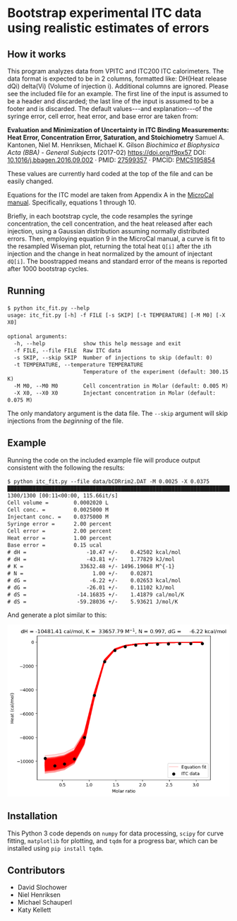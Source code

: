 # Bootstrap experimental ITC data using realistic estimates of errors

## How it works

This program analyzes data from VPITC and ITC200 ITC calorimeters.
The data format is expected to be in 2 columns, formatted like: DH(Heat release dQi) delta(Vi) (Volume of injection i).
Additional columns are ignored. Please see the included file for an example. 
The first line of the input is assumed to be a header and discarded; the last line of the input is assumed to be a footer and is discarded.
The default values---and explanation---of the syringe error, cell error, heat error, and base error are taken from:

**Evaluation and Minimization of Uncertainty in ITC Binding Measurements: Heat Error, Concentration Error, Saturation, and Stoichiometry**
Samuel A. Kantonen, Niel M. Henriksen, Michael K. Gilson
*Biochimica et Biophysica Acta (BBA) - General Subjects* (2017-02) <https://doi.org/f9px57>
DOI: [10.1016/j.bbagen.2016.09.002](https://doi.org/10.1016/j.bbagen.2016.09.002) · PMID: [27599357](http://www.ncbi.nlm.nih.gov/pubmed/27599357) · PMCID: [PMC5195854](http://www.ncbi.nlm.nih.gov/pmc/articles/PMC5195854)

These values are currently hard coded at the top of the file and can be easily changed.

Equations for the ITC model are taken from Appendix A in the [MicroCal manual](http://www.isbg.fr/IMG/pdf/microcal-itc200-system-user-manual-malvern.pdf). Specifically, equations 1 through 10.

Briefly, in each bootstrap cycle, the code resamples the syringe concentration, the cell concentration, and the heat released after each injection, using a Gaussian distribution assuming normally distributed errors. Then, employing equation 9 in the MicroCal manual, a curve is fit to the resampled Wiseman plot, returning the total heat `Q[i]` after the `i`th injection and the change in heat normalized by the amount of injectant `dQ[i]`. The boostrapped means and standard error of the means is reported after 1000 bootstrap cycles.

## Running

```
$ python itc_fit.py --help
usage: itc_fit.py [-h] -f FILE [-s SKIP] [-t TEMPERATURE] [-M M0] [-X X0]

optional arguments:
  -h, --help            show this help message and exit
  -f FILE, --file FILE  Raw ITC data
  -s SKIP, --skip SKIP  Number of injections to skip (default: 0)
  -t TEMPERATURE, --temperature TEMPERATURE
                        Temperature of the experiment (default: 300.15 K)
  -M M0, --M0 M0        Cell concentration in Molar (default: 0.005 M)
  -X X0, --X0 X0        Injectant concentration in Molar (default: 0.075 M)
  ```

The only mandatory argument is the data file. The `--skip` argument will skip injections from the *beginning* of the file.

## Example

Running the code on the included example file will produce output consistent with the following the results:

```
$ python itc_fit.py --file data/bCDRrim2.DAT -M 0.0025 -X 0.0375
███████████████████████████████████████████████████████████████████████████████████████| 1300/1300 [00:11<00:00, 115.66it/s]
Cell volume =        0.0002020 L
Cell conc. =         0.0025000 M
Injectant conc. =    0.0375000 M
Syringe error =      2.00 percent
Cell error =         2.00 percent
Heat error =         1.00 percent
Base error =         0.15 ucal
# dH =                   -10.47 +/-    0.42502 kcal/mol
# dH =                   -43.81 +/-    1.77829 kJ/mol
# K =                  33632.48 +/- 1496.19068 M^{-1}
# N =                      1.00 +/-    0.02871
# dG =                    -6.22 +/-    0.02653 kcal/mol
# dG =                   -26.01 +/-    0.11102 kJ/mol
# dS =                -14.16835 +/-    1.41879 cal/mol/K
# dS =                -59.28036 +/-    5.93621 J/mol/K
```

And generate a plot similar to this:

![Example output](data/bCDRrim2.png)


## Installation

This Python 3 code depends on `numpy` for data processing, `scipy` for curve fitting, `matplotlib` for plotting, and `tqdm` for a progress bar, which can be installed using `pip install tqdm`.

## Contributors

- David Slochower 
- Niel Henriksen
- Michael Schauperl
- Katy Kellett